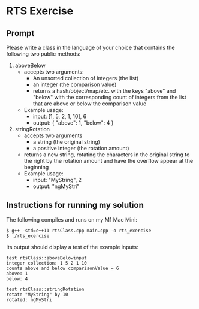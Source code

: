 # RTS Exercise
## Prompt
Please write a class in the language of your choice that contains the following two public methods:

1. aboveBelow
    - accepts two arguments:
        - An unsorted collection of integers (the list)
        - an integer (the comparison value)
        - returns a hash/object/map/etc. with the keys "above" and "below" with the corresponding count of integers from the list that are above or below the comparison value
    - Example usage:
        - input: [1, 5, 2, 1, 10], 6
        - output: { "above": 1, "below": 4 }
2. stringRotation
    - accepts two arguments
        - a string (the original string)
        - a positive integer (the rotation amount)
    - returns a new string, rotating the characters in the original string to the right by the rotation amount and have the overflow appear at the beginning
    - Example usage:
        - input: "MyString", 2
        - output: "ngMyStri"


## Instructions for running my solution
The following compiles and runs on my M1 Mac Mini:
```
$ g++ -std=c++11 rtsClass.cpp main.cpp -o rts_exercise
$ ./rts_exercise
```

Its output should display a test of the example inputs:
```
test rtsClass::aboveBelowinput
integer collection: 1 5 2 1 10
counts above and below comparisonValue = 6
above: 1
below: 4

test rtsClass::stringRotation
rotate "MyString" by 10
rotated: ngMyStri
```
